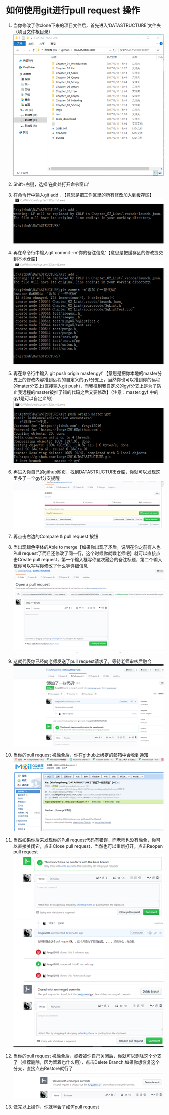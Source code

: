 # 如何使用git进行pull request 操作
1. 当你修改了你clone下来的项目文件后，首先进入‘DATASTRUCTURE’文件夹（项目文件根目录）
![Alt step1](./image/1.png)
2. Shift+右键，选择‘在此处打开命令窗口’
3. 在命令行中输入git add . 【意思是把工作区里的所有修改加入到缓存区】
![Alt step1](./image/2.png)
4. 再在命令行中输入git commit   -m'你的备注信息'【意思是把缓存区的修改提交到本地仓库】
![Alt step1](./image/3.png)

5. 再在命令行中输入 git push origin master:gyf 【意思是把你本地的master分支上的修改内容推到远程的自定义的gyf分支上，当然你也可以推到你的远程的mater分支上(直接输入git push)，而我推到我自定义的gyf分支上是为了防止我远程的master被推了错的代码之后又要修改】（注意：master:gyf 中的gyf是可以自定义的）
![Alt step1](./image/4.png)
6. 再进入你自己的github网页，找到DATASTRUCTURE仓库，你就可以发现这里多了一个gyf分支提醒
![Alt step1](./image/5.png)
7. 再点击右边的Compare & pull request 按钮
8. 当出现绿色字体的Able to merge【如果你出现了矛盾，说明在你之前有人也Pull request了而且还修改了同一行，这个时候你就戳老师吧】就可以直接点击Create pull request，第一个输入框写你这次融合的备注标题，第二个输入框你可以写写你修改了什么等详细信息
![Alt step1](./image/6.png)
9. 这就代表你已经向老师发送了pull request请求了，等待老师审核后融合
![Alt step1](./image/7.png)
10. 当你的pull request 被融合后，你在github上绑定的邮箱中会收到通知
![Alt step1](./image/8.png)
11. 当然如果你后来发现你的Pull request代码有错误，而老师也没有融合，你可以直接关闭它，点击Close pull request，当然也可以重新打开，点击Reopen pull request
![Alt step1](./image/9.png)
![Alt step1](./image/10.png)
12. 当你的pull request 被融合后，或者被你自己关闭后，你就可以删除这个分支了（推荐删除，因为留着也什么用），点击Delete Branch,如果你想恢复这个分支，直接点击Restore就行了
![Alt step1](./image/11.png)

13. 做完以上操作，你就学会了如何pull request